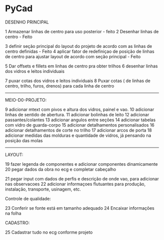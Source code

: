 # PyCad


DESENHO PRINCIPAL

1 Armazenar linhas de centro para uso posterior - feito
2 Desenhar linhas de centro - Feito

3 definir seção principal do layout do projeto de acordo com as linhas de centro definidas - Feito
4 aplicar fator de redefiniçao de posição de linhas de centro para ajustar layout de acordo com seção principal - Feito

5 Dar offsets e fillets em linhas de centro pra obter trilhos
6 desenhar linhas dos vidros e leitos individuais 

7 puxar cotas dos vidros e leitos individuais 
8 Puxar cotas ( de linhas de centro, trilho, furos, drenos) para cada linha de centro

-----------------------
MEIO-D0-PROJETO: 

9 adicionar mtext com pivos e altura dos vidros, painel e vao. 
10 adicionar linhas de sentido de abertura. 
11 adicionar bolinhas de leito
12 adicionar passantes/colantes
13 adicionar angulos entre seções
14 adicionar tabelas com vidro de guarda-corpo
15 adicionar detalhamentos personalisados
16 adicionar detalhamentos de corte no trilho
17 adicionar arcos de porta
18 adicionar medidas das molduras e quantidade de vidros, já pensando na posição das molas 

------------------
LAYOUT: 

19 fazer legenda de componentes e adicionar componentes dinamicamente
20 pegar dados da obra no ecg e completar cabeçalho

21 pegar input com dados de perfis e descrição de onde vao, para adicionar nas observacoes
22 adicionar informaçoes flutuantes para produção, instalação, transporte, usinagem, etc.


Controle de qualidade:

23 Conferir se fonte está em tamanho adequado
24 Encaixar informações na folha

CADASTRO:

25 Cadastrar tudo no ecg conforme projeto